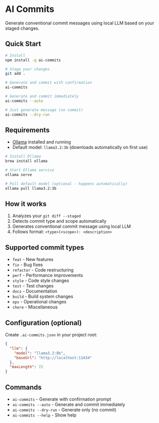 # AI Commits

Generate conventional commit messages using local LLM based on your staged changes.

## Quick Start

```bash
# Install
npm install -g ai-commits

# Stage your changes
git add .

# Generate and commit with confirmation
ai-commits

# Generate and commit immediately
ai-commits --auto

# Just generate message (no commit)
ai-commits --dry-run
```

## Requirements

- [Ollama](https://ollama.ai) installed and running
- Default model: `llama3.2:3b` (downloads automatically on first use)

```bash
# Install Ollama
brew install ollama

# Start Ollama service
ollama serve

# Pull default model (optional - happens automatically)
ollama pull llama3.2:3b
```

## How it works

1. Analyzes your `git diff --staged`
2. Detects commit type and scope automatically
3. Generates conventional commit message using local LLM
4. Follows format: `<type>(<scope>): <description>`

## Supported commit types

- `feat` - New features
- `fix` - Bug fixes  
- `refactor` - Code restructuring
- `perf` - Performance improvements
- `style` - Code style changes
- `test` - Test changes
- `docs` - Documentation
- `build` - Build system changes
- `ops` - Operational changes
- `chore` - Miscellaneous

## Configuration (optional)

Create `.ai-commits.json` in your project root:

```json
{
  "llm": {
    "model": "llama3.2:8b",
    "baseUrl": "http://localhost:11434"
  },
  "maxLength": 72
}
```

## Commands

- `ai-commits` - Generate with confirmation prompt
- `ai-commits --auto` - Generate and commit immediately  
- `ai-commits --dry-run` - Generate only (no commit)
- `ai-commits --help` - Show help 